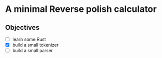 # A minimal Reverse polish calculator

## Objectives
 - [ ] learn some Rust 
 - [x] build a small tokenizer
 - [ ] build a small parser
